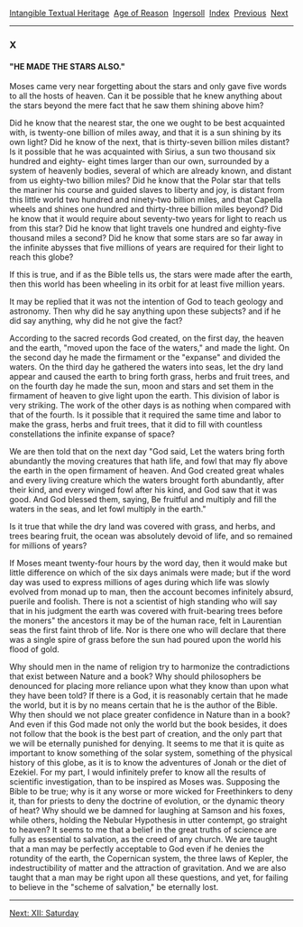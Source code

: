 [Intangible Textual Heritage](../../../index)  [Age of
Reason](../../index)  [Ingersoll](../index)  [Index](index) 
[Previous](i0107)  [Next](i0109) 

------------------------------------------------------------------------

### X

#### "HE MADE THE STARS ALSO."

Moses came very near forgetting about the stars and only gave five words
to all the hosts of heaven. Can it be possible that he knew anything
about the stars beyond the mere fact that he saw them shining above him?

Did he know that the nearest star, the one we ought to be best
acquainted with, is twenty-one billion of miles away, and that it is a
sun shining by its own light? Did he know of the next, that is
thirty-seven billion miles distant? Is it possible that he was
acquainted with Sirius, a sun two thousand six hundred and eighty- eight
times larger than our own, surrounded by a system of heavenly bodies,
several of which are already known, and distant from us eighty-two
billion miles? Did he know that the Polar star that tells the mariner
his course and guided slaves to liberty and joy, is distant from this
little world two hundred and ninety-two billion miles, and that Capella
wheels and shines one hundred and thirty-three billion miles beyond? Did
he know that it would require about seventy-two years for light to reach
us from this star? Did he know that light travels one hundred and
eighty-five thousand miles a second? Did he know that some stars are so
far away in the infinite abysses that five millions of years are
required for their light to reach this globe?

If this is true, and if as the Bible tells us, the stars were made after
the earth, then this world has been wheeling in its orbit for at least
five million years.

It may be replied that it was not the intention of God to teach geology
and astronomy. Then why did he say anything upon these subjects? and if
he did say anything, why did he not give the fact?

According to the sacred records God created, on the first day, the
heaven and the earth, "moved upon the face of the waters," and made the
light. On the second day he made the firmament or the "expanse" and
divided the waters. On the third day he gathered the waters into seas,
let the dry land appear and caused the earth to bring forth grass, herbs
and fruit trees, and on the fourth day he made the sun, moon and stars
and set them in the firmament of heaven to give light upon the earth.
This division of labor is very striking. The work of the other days is
as nothing when compared with that of the fourth. Is it possible that it
required the same time and labor to make the grass, herbs and fruit
trees, that it did to fill with countless constellations the infinite
expanse of space?

We are then told that on the next day "God said, Let the waters bring
forth abundantly the moving creatures that hath life, and fowl that may
fly above the earth in the open firmament of heaven. And God created
great whales and every living creature which the waters brought forth
abundantly, after their kind, and every winged fowl after his kind, and
God saw that it was good. And God blessed them, saying, Be fruitful and
multiply and fill the waters in the seas, and let fowl multiply in the
earth."

Is it true that while the dry land was covered with grass, and herbs,
and trees bearing fruit, the ocean was absolutely devoid of life, and so
remained for millions of years?

If Moses meant twenty-four hours by the word day, then it would make but
little difference on which of the six days animals were made; but if the
word day was used to express millions of ages during which life was
slowly evolved from monad up to man, then the account becomes infinitely
absurd, puerile and foolish. There is not a scientist of high standing
who will say that in his judgment the earth was covered with
fruit-bearing trees before the moners" the ancestors it may be of the
human race, felt in Laurentian seas the first faint throb of life. Nor
is there one who will declare that there was a single spire of grass
before the sun had poured upon the world his flood of gold.

Why should men in the name of religion try to harmonize the
contradictions that exist between Nature and a book? Why should
philosophers be denounced for placing more reliance upon what they know
than upon what they have been told? If there is a God, it is reasonably
certain that he made the world, but it is by no means certain that he is
the author of the Bible. Why then should we not place greater confidence
in Nature than in a book? And even if this God made not only the world
but the book besides, it does not follow that the book is the best part
of creation, and the only part that we will be eternally punished for
denying. It seems to me that it is quite as important to know something
of the solar system, something of the physical history of this globe, as
it is to know the adventures of Jonah or the diet of Ezekiel. For my
part, I would infinitely prefer to know all the results of scientific
investigation, than to be inspired as Moses was. Supposing the Bible to
be true; why is it any worse or more wicked for Freethinkers to deny it,
than for priests to deny the doctrine of evolution, or the dynamic
theory of heat? Why should we be damned for laughing at Samson and his
foxes, while others, holding the Nebular Hypothesis in utter contempt,
go straight to heaven? It seems to me that a belief in the great truths
of science are fully as essential to salvation, as the creed of any
church. We are taught that a man may be perfectly acceptable to God even
if he denies the rotundity of the earth, the Copernican system, the
three laws of Kepler, the indestructibility of matter and the attraction
of gravitation. And we are also taught that a man may be right upon all
these questions, and yet, for failing to believe in the "scheme of
salvation," be eternally lost.

------------------------------------------------------------------------

[Next: XII: Saturday](i0109)
